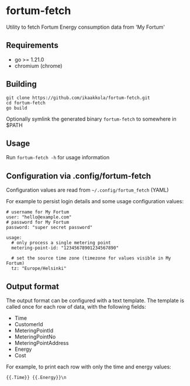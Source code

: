 # fortum-fetch

Utility to fetch Fortum Energy consumption data from 'My Fortum'

## Requirements

* go >= 1.21.0
* chromium (chrome)

## Building

    git clone https://github.com/ikaakkola/fortum-fetch.git
    cd fortum-fetch
    go build
    
Optionally symlink the generated binary `fortum-fetch` to somewhere in $PATH

## Usage

Run `fortum-fetch -h` for usage information

## Configuration via .config/fortum-fetch

Configuration values are read from `~/.config/fortum_fetch` (YAML)

For example to persist login details and some usage configuration values:

    # username for My Fortum
    user: "hello@example.com"
    # password for My Fortum
    password: "super secret password"
    
    usage:
      # only process a single metering point
      metering-point-id: "12345678901234567890"
      
      # set the source time zone (timezone for values visible in My Fortum)
      tz: "Europe/Helsinki"
      
## Output format

The output format can be configured with a text template. The template is called once for each row of data, with the following fields:

* Time
* CustomerId
* MeteringPointId
* MeteringPointNo
* MeteringPointAddress
* Energy
* Cost

For example, to print each row with only the time and energy values:

    {{.Time}} {{.Energy}}\n
    
